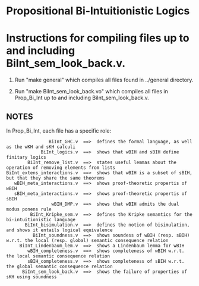 # Propositional Bi-Intuitionistic Logics

Instructions for compiling files up to and including BiInt_sem_look_back.v.
=========================================================================================

1. Run "make general" which compiles all files found in ../general directory.

2. Run "make BiInt_sem_look_back.vo" which compiles all files in Prop_Bi_Int up to and including BiInt_sem_look_back.v.


NOTES
-----

In Prop_Bi_Int, each file has a specific role:

                    BiInt_GHC.v  ==>  defines the formal language, as well as the wKH and sKH calculi
                 BiInt_logics.v  ==>  shows that wBIH and sBIH define finitary logics
            BiInt_remove_list.v  ==>  states useful lemmas about the operation of removing elements from lists
    BiInt_extens_interactions.v  ==>  shows that wBIH is a subset of sBIH, but that they share the same theorems
       wBIH_meta_interactions.v  ==>  shows proof-theoretic propertis of wBIH
       sBIH_meta_interactions.v  ==>  shows proof-theoretic propertis of sBIH
                     wBIH_DMP.v  ==>  shows that wBIH admits the dual modus ponens rule
             BiInt_Kripke_sem.v  ==>  defines the Kripke semantics for the bi-intuitionistic language
           BiInt_bisimulation.v  ==>  defines the notion of bisimulation, and shows it entails logical equivalence
              BiInt_soundness.v  ==>  shows soundess of wBIH (resp. sBIH) w.r.t. the local (resp. global) semantic consequence relation
         BiInt_Lindenbaum_lem.v  ==>  shows a Lindenbaum lemma for wBIH
            wBIH_completeness.v  ==>  shows completeness of wBIH w.r.t. the local semantic consequence relation
            sBIH_completeness.v  ==>  shows completeness of sBIH w.r.t. the global semantic consequence relation
          BiInt_sem_look_back.v  ==>  shows the failure of properties of sKH using soundness
